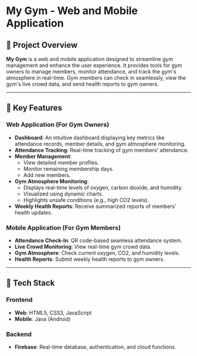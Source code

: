 # My Gym - Web and Mobile Application

## 🚀 Project Overview
**My Gym** is a web and mobile application designed to streamline gym management and enhance the user experience. It provides tools for gym owners to manage members, monitor attendance, and track the gym's atmosphere in real-time. Gym members can check in seamlessly, view the gym's live crowd data, and send health reports to gym owners.

---

## 🌟 Key Features
### Web Application (For Gym Owners)
- **Dashboard**: An intuitive dashboard displaying key metrics like attendance records, member details, and gym atmosphere monitoring.
- **Attendance Tracking**: Real-time tracking of gym members' attendance.
- **Member Management**: 
  - View detailed member profiles.
  - Monitor remaining membership days.
  - Add new members.
- **Gym Atmosphere Monitoring**:
  - Displays real-time levels of oxygen, carbon dioxide, and humidity.
  - Visualized using dynamic charts.
  - Highlights unsafe conditions (e.g., high CO2 levels).
- **Weekly Health Reports**: Receive summarized reports of members' health updates.
  
### Mobile Application (For Gym Members)
- **Attendance Check-In**: QR code-based seamless attendance system.
- **Live Crowd Monitoring**: View real-time gym crowd data.
- **Gym Atmosphere**: Check current oxygen, CO2, and humidity levels.
- **Health Reports**: Submit weekly health reports to gym owners.

---

## 🔧 Tech Stack
### Frontend
- **Web**: HTML5, CSS3, JavaScript
- **Mobile**: Java (Android)

### Backend
- **Firebase**: Real-time database, authentication, and cloud functions.



